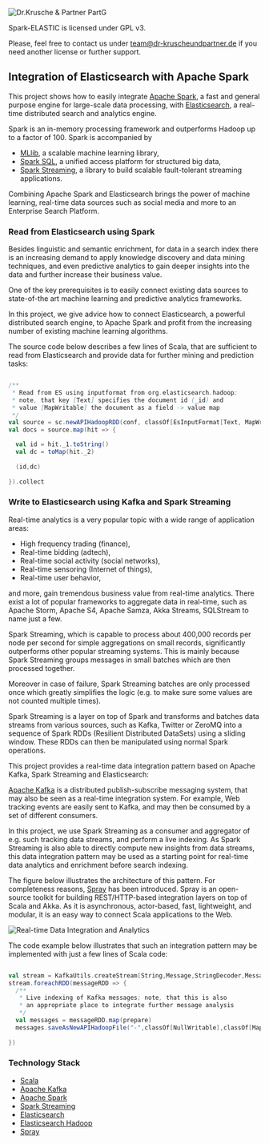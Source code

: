 ![Dr.Krusche & Partner PartG](https://raw.github.com/skrusche63/spark-elastic/master/images/dr-kruscheundpartner.png)

Spark-ELASTIC is licensed under GPL v3. 

Please, feel free to contact us under team@dr-kruscheundpartner.de if you need another license or further support.

## Integration of Elasticsearch with Apache Spark

This project shows how to easily integrate [Apache Spark](http://spark.apache.org), a fast and general purpose engine for 
large-scale data processing, with [Elasticsearch](http://elasticsearch.org), a real-time distributed search and analytics 
engine.

Spark is an in-memory processing framework and outperforms Hadoop up to a factor of 100. Spark is accompanied by 

* [MLlib](https://spark.apache.org/mllib/), a scalable machine learning library,
* [Spark SQL](https://spark.apache.org/sql/), a unified access platform for structured big data,
* [Spark Streaming](https://spark.apache.org/streaming/), a library to build scalable fault-tolerant streaming applications.

Combining Apache Spark and Elasticsearch brings the power of machine learning, real-time data sources such as social media and 
more to an Enterprise Search Platform. 

### Read from Elasticsearch using Spark

Besides linguistic and semantic enrichment, for data in a search index there is an increasing demand to apply knowledge discovery and
data mining techniques, and even predictive analytics to gain deeper insights into the data and further increase their business value.

One of the key prerequisites is to easily connect existing data sources to state-of-the art machine learning and predictive analytics 
frameworks.

In this project, we give advice how to connect Elasticsearch, a powerful distributed search engine, to Apache Spark and profit from the 
increasing number of existing machine learning algorithms.

The source code below describes a few lines of Scala, that are sufficient to read from Elasticsearch and provide data for further mining 
and prediction tasks:

```Scala

/**
 * Read from ES using inputformat from org.elasticsearch.hadoop;
 * note, that key [Text] specifies the document id (_id) and
 * value [MapWritable] the document as a field -> value map
 */
val source = sc.newAPIHadoopRDD(conf, classOf[EsInputFormat[Text, MapWritable]], classOf[Text], classOf[MapWritable])
val docs = source.map(hit => {

  val id = hit._1.toString()
  val dc = toMap(hit._2)
      
  (id,dc)
      
}).collect

```
   

### Write to Elasticsearch using Kafka and Spark Streaming

Real-time analytics is a very popular topic with a wide range of application areas:

* High frequency trading (finance), 
* Real-time bidding (adtech), 
* Real-time social activity (social networks),
* Real-time sensoring (Internet of things),
* Real-time user behavior,

and more, gain tremendous business value from real-time analytics. There exist a lot of popular frameworks to aggregate data in real-time, such as Apache Storm, 
Apache S4, Apache Samza, Akka Streams, SQLStream to name just a few.

Spark Streaming, which is capable to process about 400,000 records per node per second for simple aggregations on small records, significantly outperforms other popular 
streaming systems. This is mainly because Spark Streaming groups messages in small batches which are then processed together. 

Moreover in case of failure, Spark Streaming batches are only processed once which greatly simplifies the logic (e.g. to make sure some values are not counted multiple times).

Spark Streaming is a layer on top of Spark and transforms and batches data streams from various sources, such as Kafka, Twitter or ZeroMQ into a sequence of 
Spark RDDs (Resilient Distributed DataSets) using a sliding window. These RDDs can then be manipulated using normal Spark operations.

This project provides a real-time data integration pattern based on Apache Kafka, Spark Streaming and Elasticsearch: 

[Apache Kafka](http://kafka.apache.org/) is a distributed publish-subscribe messaging system, that may also be seen as a real-time integration system. For example, Web tracking events are easily sent to Kafka, 
and may then be consumed by a set of different consumers.

In this project, we use Spark Streaming as a consumer and aggregator of e.g. such tracking data streams, and perform a live indexing. As Spark Streaming is also able to directly 
compute new insights from data streams, this data integration pattern may be used as a starting point for real-time data analytics and enrichment before search indexing.

The figure below illustrates the architecture of this pattern. For completeness reasons, [Spray](http://spray.io/) has been introduced. Spray is an open-source toolkit for 
building REST/HTTP-based integration layers on top of Scala and Akka. As it is asynchronous, actor-based, fast, lightweight, and modular, it is an easy way to connect Scala 
applications to the Web.

![Real-time Data Integration and Analytics](https://raw.github.com/skrusche63/spark-elastic/master/images/Real-time%20Data%20Integration%20and%20Analytics.png)

The code example below illustrates that such an integration pattern may be implemented with just a few lines of Scala code:

```Scala

val stream = KafkaUtils.createStream[String,Message,StringDecoder,MessageDecoder](ssc, kafkaConfig, kafkaTopics, StorageLevel.MEMORY_AND_DISK).map(_._2)
stream.foreachRDD(messageRDD => {
  /**
   * Live indexing of Kafka messages; note, that this is also
   * an appropriate place to integrate further message analysis
   */
  val messages = messageRDD.map(prepare)
  messages.saveAsNewAPIHadoopFile("-",classOf[NullWritable],classOf[MapWritable],classOf[EsOutputFormat],esConfig)    
      
})

```

### Technology Stack

* [Scala](http://scala-lang.org)
* [Apache Kafka](http://kafka.apache.org/)
* [Apache Spark](http://spark.apache.org)
* [Spark Streaming](https://spark.apache.org/streaming/)
* [Elasticsearch](http://elasticsearch.org)
* [Elasticsearch Hadoop](http://elasticsearch.org/overview/hadoop/)
* [Spray](http://spray.io/)
